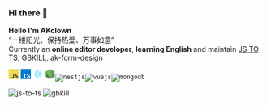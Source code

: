 ### Hi there 👋
**Hello  I'm AKclown**   
“一缕阳光、保持热爱、万事如意”  
Currently an **online editor developer**, **learning English** and maintain [JS TO TS](https://github.com/AKclown/js-to-ts), [GBKILL](https://github.com/AKclown/gbkill), [ak-form-design](https://github.com/AKclown/ak-form-designer)   
  
<code><img height="20" alt="javascript" src="https://raw.githubusercontent.com/github/explore/80688e429a7d4ef2fca1e82350fe8e3517d3494d/topics/javascript/javascript.png"></code>
<code><img height="20" alt="typescript" src="https://raw.githubusercontent.com/github/explore/80688e429a7d4ef2fca1e82350fe8e3517d3494d/topics/typescript/typescript.png"></code>
<code><img height="20" alt="react" src="https://raw.githubusercontent.com/github/explore/80688e429a7d4ef2fca1e82350fe8e3517d3494d/topics/react/react.png"></code>
<code><img height="20" alt="nodejs" src="https://raw.githubusercontent.com/github/explore/80688e429a7d4ef2fca1e82350fe8e3517d3494d/topics/nodejs/nodejs.png"></code><code><img height="20" alt="nestjs" src="https://profilinator.rishav.dev/skills-assets/nestjs.svg"></code><code><img height="20" alt="vuejs" src="https://profilinator.rishav.dev/skills-assets/vuejs-original-wordmark.svg"></code><code><img height="20" alt="mongodb" src="https://profilinator.rishav.dev/skills-assets/mongodb-original-wordmark.svg"></code>

![js-to-ts](https://img.shields.io/visual-studio-marketplace/azure-devops/installs/total/AKclown.swagger-to-typescript?label=js-to-ts&logo=visualstudiocode&logoColor=007ACC)
![gbkill](https://img.shields.io/npm/d18m/gbkill?label=gbkill&logo=npm)

<!-- 
https://profilinator.rishav.dev/ 
-->
